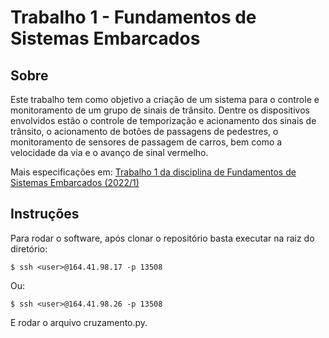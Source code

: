 # Trabalho 1 - Fundamentos de Sistemas Embarcados

## Sobre
Este trabalho tem como objetivo a criação de um sistema para o controle e monitoramento de um grupo de sinais de trânsito. Dentre os dispositivos envolvidos estão o controle de temporização e acionamento dos sinais de trânsito, o acionamento de botões de passagens de pedestres, o monitoramento de sensores de passagem de carros, bem como a velocidade da via e o avanço de sinal vermelho.

Mais especificações em: [Trabalho 1 da disciplina de Fundamentos de Sistemas Embarcados (2022/1)](https://gitlab.com/fse_fga/trabalhos-2022_1/trabalho-1-2022-1)

## Instruções
Para rodar o software, após clonar o repositório basta executar na raiz do diretório:

```
$ ssh <user>@164.41.98.17 -p 13508 
```

Ou:

```
$ ssh <user>@164.41.98.26 -p 13508
```

E rodar o arquivo cruzamento.py.
